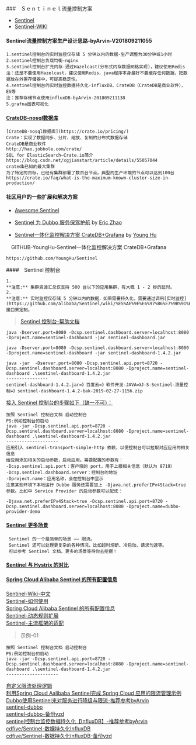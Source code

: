 ###　Ｓｅｎｔｉｎｅｌ流量控制方案
- [Sentinel](https://github.com/alibaba/Sentinel)
- [Sentinel-WIKI]()

#### Sentinel流量控制方案生产设计思路-byArvin-V201809211055

```
1.sentinel控制台的实时监控仅存储 5 分钟以内的数据-生产调整为30分钟或1小时
2.sentinel控制台负载均衡-nginx
3.sentinel控制台扩充内存-通过Hazelcast(分布式内存数据网格实现)，建议使用Redis
注：还是不要使用Hazelcast，建议使用Redis，java程序本身最好不要缓存任何数据，把数据放在外置存储器中，可提高稳定性。
4.sentinel控制台的实时监控数据持久化-influxDB，CrateDB（CrateDB是商业软件），ES等
注：推荐存储节点使用influxDB-byArvin-201809211138
5.grafna图表可视化
```
#### [CrateDB-nosql数据库](https://crate.io/pricing/)

```
[CrateDB-nosql数据库](https://crate.io/pricing/)
Crate：实现了数据同步、分片、缩放、复制的分布式数据存储
CrateDB是商业软件
http://hao.jobbole.com/crate/
SQL for ElasticSearch—Crate.io简介
https://blog.csdn.net/xgjianstart/article/details/55057044
cratedb已知的最大集群
为了特定的目标，已经有集群部署了数百台节点。典型的生产环境的节点可以达到100台
https://crate.io/faq/what-is-the-maximum-known-cluster-size-in-production/
```
#### 社区用户的一些扩展和解决方案
- [ Awesome Sentinel](https://github.com/alibaba/sentinel-awesome)

- [Sentinel 为 Dubbo 服务保驾护航](http://dubbo.apache.org/zh-cn/blog/sentinel-introduction-for-dubbo.html) by [Eric Zhao](https://github.com/sczyh30)
- [Sentinel一体化监控解决方案 CrateDB+Grafana](https://blog.csdn.net/huyong1990/article/details/82392386) by [Young Hu](https://github.com/YoungHu)

　GITHUB-YoungHu-Sentinel一体化监控解决方案 CrateDB+Grafana
```
https://github.com/YoungHu/Sentinel
```

####　Sentinel 控制台

```
1.
**注意:** 集群资源汇总仅支持 500 台以下的应用集群，有大概 1 - 2 秒的延时。
2.
**注意:** 实时监控仅存储 5 分钟以内的数据，如果需要持久化，需要通过调用[实时监控](https://github.com/alibaba/Sentinel/wiki/%E5%AE%9E%E6%97%B6%E7%9B%91%E6%8E%A7)接口来定制。
```

> [Sentinel 控制台-帮助文档](https://github.com/alibaba/Sentinel/wiki/控制台)
```
java -Dserver.port=8080 -Dcsp.sentinel.dashboard.server=localhost:8080 -Dproject.name=sentinel-dashboard -jar sentinel-dashboard.jar

java -Dserver.port=8080 -Dcsp.sentinel.dashboard.server=localhost:8080 -Dproject.name=sentinel-dashboard -jar sentinel-dashboard-1.4.2.jar

java -jar  -Dserver.port=8080 -Dcsp.sentinel.api.port=8720 -Dcsp.sentinel.dashboard.server=localhost:8080 -Dproject.name=sentinel-dashboard .\sentinel-dashboard-1.4.2.jar
----------------
sentinel-dashboard-1.4.2.jar=》百度云=》软件开发-JAVA=》J-S-Sentinel-流量控制=》sentinel-dashboard-1.4.2-bak-2019-02-27-1156.zip
```
[接入 Sentinel 控制台的步骤如下（缺一不可）：](http://dubbo.apache.org/zh-cn/blog/sentinel-introduction-for-dubbo.html)
```  
按照 Sentinel 控制台文档 启动控制台
PS:例如控制台的启动
java -jar -Dcsp.sentinel.api.port=8720 -Dcsp.sentinel.dashboard.server=localhost:8080 -Dproject.name=sentinel-dashboard .\sentinel-dashboard-1.4.2.jar
--------------------
应用引入 sentinel-transport-simple-http 依赖，以便控制台可以拉取对应应用的相关信息
给应用添加相关的启动参数，启动应用。需要配置的参数有：
-Dcsp.sentinel.api.port：客户端的 port，用于上报相关信息（默认为 8719）
-Dcsp.sentinel.dashboard.server：控制台的地址
-Dproject.name：应用名称，会在控制台中显示
注意某些环境下本地运行 Dubbo 服务还需要加上 -Djava.net.preferIPv4Stack=true 参数。比如中 Service Provider 的启动参数可以配成：

-Djava.net.preferIPv4Stack=true -Dcsp.sentinel.api.port=8720 -Dcsp.sentinel.dashboard.server=localhost:8080 -Dproject.name=dubbo-provider-demo
``` 

#### [Sentinel 更多场景](https://github.com/alibaba/Sentinel/wiki/%E4%B8%BB%E9%A1%B5)

```
 Sentinel 的一个最简单的场景 —— 限流。
 Sentinel 还可以处理更复杂的各种情况，比如超时熔断、冷启动、请求匀速等。
 可以参考 Sentinel 文档，更多的场景等待你去挖掘！
```
#### [Sentinel 与 Hystrix 的对比](https://github.com/alibaba/Sentinel/wiki/Sentinel-%E4%B8%8E-Hystrix-%E7%9A%84%E5%AF%B9%E6%AF%94)

#### [Spring Cloud Alibaba Sentinel 的所有配置信息](https://github.com/spring-cloud-incubator/spring-cloud-alibaba/wiki/Sentinel)

> 
[Sentinel-Wiki-中文](https://github.com/alibaba/Sentinel/wiki/主流框架的适配)<br>
[Sentinel-如何使用](https://github.com/alibaba/Sentinel/wiki/如何使用)<br>
[Spring Cloud Alibaba Sentinel 的所有配置信息](https://github.com/spring-cloud-incubator/spring-cloud-alibaba/wiki/Sentinel)<br>
[Sentinel-动态规则扩展](https://github.com/alibaba/Sentinel/wiki/动态规则扩展)<br>
[Sentinel-主流框架的适配](https://github.com/alibaba/Sentinel/wiki/主流框架的适配)

> 示例-01
```
按照 Sentinel 控制台文档 启动控制台
PS:例如控制台的启动
java -jar -Dcsp.sentinel.api.port=8720 -Dcsp.sentinel.dashboard.server=localhost:8080 -Dproject.name=sentinel-dashboard .\sentinel-dashboard-1.4.2.jar
--------------------

```

>
[自定义限流处理逻辑](https://blog.csdn.net/qq_36081696/article/details/86128487)<br>
[利用Spring Cloud Aalibaba Sentinel完成 Spring Cloud 应用的限流管理示例](https://blog.csdn.net/qq_36081696/article/details/86128487)<br>
[Dubbo使用Sentinel来对服务进行降级与限流-推荐参考byArvin](https://blog.csdn.net/pwh19920920/article/details/85252203)<br>
[sentinel-dubbo](https://github.com/pwh19920920/sentinel-dubbo)<br>
[sentinel-dubbo-备份yzd](https://github.com/yaozd/sentinel-dubbo)<br>
[sentinel控制台监控数据持久化【InfluxDB】-推荐参考byArvin](https://www.cnblogs.com/cdfive2018/p/9914838.html)<br>
[cdfive/Sentinel-数据持久化InfluxDB](https://github.com/cdfive/Sentinel/tree/winxuan_develop/sentinel-dashboard)<br>
[cdfive/Sentinel-数据持久化InfluxDB-备份yzd](https://github.com/yaozd/Sentinel)<br>

